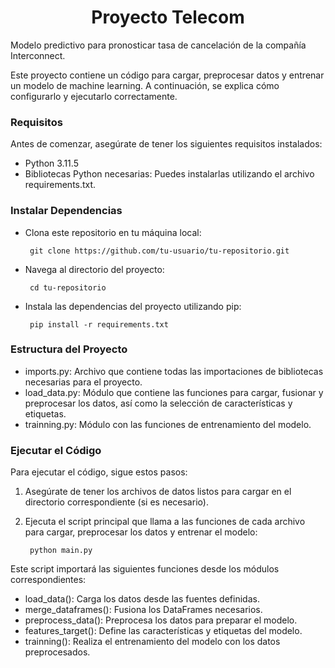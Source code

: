 <h1 align="center">Proyecto Telecom</h1>

Modelo predictivo para pronosticar tasa de cancelación de la compañía Interconnect.

Este proyecto contiene un código para cargar, preprocesar datos y entrenar un modelo de machine learning. A continuación, se explica cómo configurarlo y ejecutarlo correctamente.

<h3 align="left">Requisitos</h3>
Antes de comenzar, asegúrate de tener los siguientes requisitos instalados:

 - Python 3.11.5
 - Bibliotecas Python necesarias: Puedes instalarlas utilizando el archivo requirements.txt.

<h3 align="left">Instalar Dependencias</h3>

 - Clona este repositorio en tu máquina local:

        git clone https://github.com/tu-usuario/tu-repositorio.git

 - Navega al directorio del proyecto:
        
        cd tu-repositorio
        
 - Instala las dependencias del proyecto utilizando pip:

        pip install -r requirements.txt

<h3 align="left">Estructura del Proyecto</h3>
    
 - imports.py: Archivo que contiene todas las importaciones de bibliotecas necesarias para el proyecto.
 - load_data.py: Módulo que contiene las funciones para cargar, fusionar y preprocesar los datos, así como la selección de características y etiquetas.
 - trainning.py: Módulo con las funciones de entrenamiento del modelo.

<h3 align="left">Ejecutar el Código</h3>
Para ejecutar el código, sigue estos pasos:

1. Asegúrate de tener los archivos de datos listos para cargar en el directorio correspondiente (si es necesario).
2. Ejecuta el script principal que llama a las funciones de cada archivo para cargar, preprocesar los datos y entrenar el modelo:

        python main.py

Este script importará las siguientes funciones desde los módulos correspondientes:

 - load_data(): Carga los datos desde las fuentes definidas.
 - merge_dataframes(): Fusiona los DataFrames necesarios.
 - preprocess_data(): Preprocesa los datos para preparar el modelo.
 - features_target(): Define las características y etiquetas del modelo.
 - trainning(): Realiza el entrenamiento del modelo con los datos preprocesados.